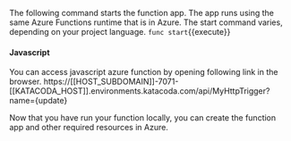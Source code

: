 The following command starts the function app. The app runs using the same Azure Functions runtime that is in Azure. The start command varies, depending on your project language.
`func start`{{execute}}

#### Javascript

You can access javascript azure function by opening following link in the browser.
https://[[HOST_SUBDOMAIN]]-7071-[[KATACODA_HOST]].environments.katacoda.com/api/MyHttpTrigger?name={update}

Now that you have run your function locally, you can create the function app and other required resources in Azure.
